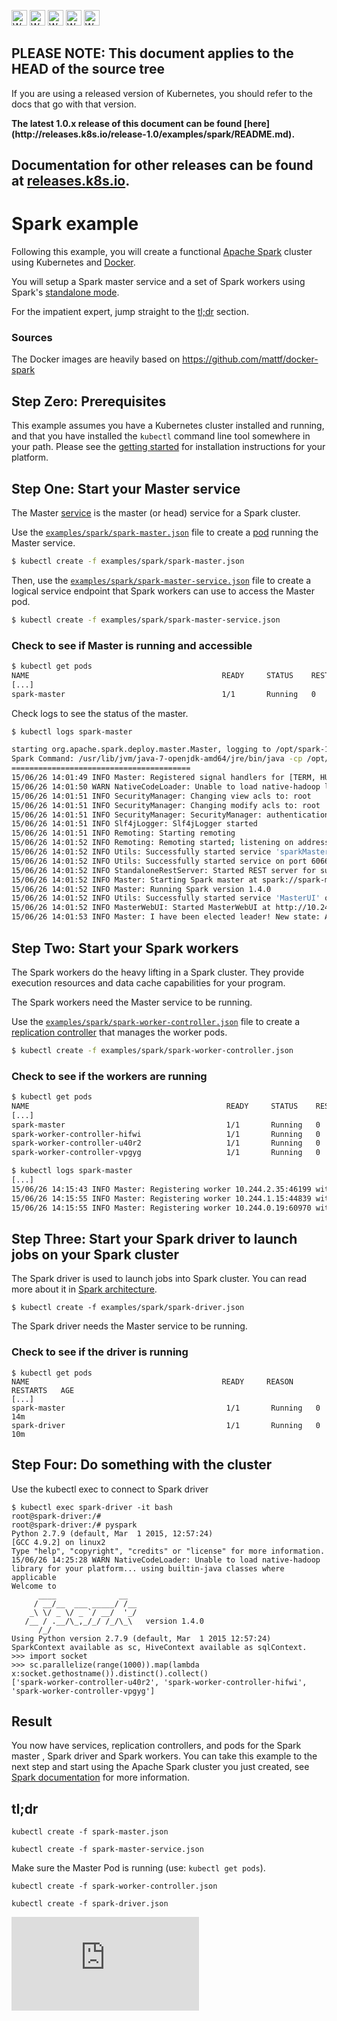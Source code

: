 <!-- BEGIN MUNGE: UNVERSIONED_WARNING -->

<!-- BEGIN STRIP_FOR_RELEASE -->

<img src="http://kubernetes.io/img/warning.png" alt="WARNING"
     width="25" height="25">
<img src="http://kubernetes.io/img/warning.png" alt="WARNING"
     width="25" height="25">
<img src="http://kubernetes.io/img/warning.png" alt="WARNING"
     width="25" height="25">
<img src="http://kubernetes.io/img/warning.png" alt="WARNING"
     width="25" height="25">
<img src="http://kubernetes.io/img/warning.png" alt="WARNING"
     width="25" height="25">

<h2>PLEASE NOTE: This document applies to the HEAD of the source tree</h2>

If you are using a released version of Kubernetes, you should
refer to the docs that go with that version.

<strong>
The latest 1.0.x release of this document can be found
[here](http://releases.k8s.io/release-1.0/examples/spark/README.md).

Documentation for other releases can be found at
[releases.k8s.io](http://releases.k8s.io).
</strong>
--

<!-- END STRIP_FOR_RELEASE -->

<!-- END MUNGE: UNVERSIONED_WARNING -->

# Spark example

Following this example, you will create a functional [Apache
Spark](http://spark.apache.org/) cluster using Kubernetes and
[Docker](http://docker.io).

You will setup a Spark master service and a set of
Spark workers using Spark's [standalone mode](http://spark.apache.org/docs/latest/spark-standalone.html).

For the impatient expert, jump straight to the [tl;dr](#tldr)
section.

### Sources

The Docker images are heavily based on https://github.com/mattf/docker-spark

## Step Zero: Prerequisites

This example assumes you have a Kubernetes cluster installed and
running, and that you have installed the ```kubectl``` command line
tool somewhere in your path. Please see the [getting
started](../../docs/getting-started-guides/) for installation
instructions for your platform.

## Step One: Start your Master service

The Master [service](../../docs/user-guide/services.md) is the master (or head) service for a Spark
cluster.

Use the [`examples/spark/spark-master.json`](spark-master.json) file to create a [pod](../../docs/user-guide/pods.md) running
the Master service.

```sh
$ kubectl create -f examples/spark/spark-master.json
```

Then, use the [`examples/spark/spark-master-service.json`](spark-master-service.json) file to
create a logical service endpoint that Spark workers can use to access
the Master pod.

```sh
$ kubectl create -f examples/spark/spark-master-service.json
```

### Check to see if Master is running and accessible

```sh
$ kubectl get pods
NAME                                           READY     STATUS    RESTARTS   AGE
[...]
spark-master                                   1/1       Running   0          25s

```

Check logs to see the status of the master.

```sh
$ kubectl logs spark-master

starting org.apache.spark.deploy.master.Master, logging to /opt/spark-1.4.0-bin-hadoop2.6/sbin/../logs/spark--org.apache.spark.deploy.master.Master-1-spark-master.out
Spark Command: /usr/lib/jvm/java-7-openjdk-amd64/jre/bin/java -cp /opt/spark-1.4.0-bin-hadoop2.6/sbin/../conf/:/opt/spark-1.4.0-bin-hadoop2.6/lib/spark-assembly-1.4.0-hadoop2.6.0.jar:/opt/spark-1.4.0-bin-hadoop2.6/lib/datanucleus-api-jdo-3.2.6.jar:/opt/spark-1.4.0-bin-hadoop2.6/lib/datanucleus-rdbms-3.2.9.jar:/opt/spark-1.4.0-bin-hadoop2.6/lib/datanucleus-core-3.2.10.jar -Xms512m -Xmx512m -XX:MaxPermSize=128m org.apache.spark.deploy.master.Master --ip spark-master --port 7077 --webui-port 8080
========================================
15/06/26 14:01:49 INFO Master: Registered signal handlers for [TERM, HUP, INT]
15/06/26 14:01:50 WARN NativeCodeLoader: Unable to load native-hadoop library for your platform... using builtin-java classes where applicable
15/06/26 14:01:51 INFO SecurityManager: Changing view acls to: root
15/06/26 14:01:51 INFO SecurityManager: Changing modify acls to: root
15/06/26 14:01:51 INFO SecurityManager: SecurityManager: authentication disabled; ui acls disabled; users with view permissions: Set(root); users with modify permissions: Set(root)
15/06/26 14:01:51 INFO Slf4jLogger: Slf4jLogger started
15/06/26 14:01:51 INFO Remoting: Starting remoting
15/06/26 14:01:52 INFO Remoting: Remoting started; listening on addresses :[akka.tcp://sparkMaster@spark-master:7077]
15/06/26 14:01:52 INFO Utils: Successfully started service 'sparkMaster' on port 7077.
15/06/26 14:01:52 INFO Utils: Successfully started service on port 6066.
15/06/26 14:01:52 INFO StandaloneRestServer: Started REST server for submitting applications on port 6066
15/06/26 14:01:52 INFO Master: Starting Spark master at spark://spark-master:7077
15/06/26 14:01:52 INFO Master: Running Spark version 1.4.0
15/06/26 14:01:52 INFO Utils: Successfully started service 'MasterUI' on port 8080.
15/06/26 14:01:52 INFO MasterWebUI: Started MasterWebUI at http://10.244.2.34:8080
15/06/26 14:01:53 INFO Master: I have been elected leader! New state: ALIVE
```

## Step Two: Start your Spark workers

The Spark workers do the heavy lifting in a Spark cluster. They
provide execution resources and data cache capabilities for your
program.

The Spark workers need the Master service to be running.

Use the [`examples/spark/spark-worker-controller.json`](spark-worker-controller.json) file to create a
[replication controller](../../docs/user-guide/replication-controller.md) that manages the worker pods.

```sh
$ kubectl create -f examples/spark/spark-worker-controller.json
```

### Check to see if the workers are running

```sh
$ kubectl get pods
NAME                                            READY     STATUS    RESTARTS   AGE
[...]
spark-master                                    1/1       Running   0          14m
spark-worker-controller-hifwi                   1/1       Running   0          33s
spark-worker-controller-u40r2                   1/1       Running   0          33s
spark-worker-controller-vpgyg                   1/1       Running   0          33s

$ kubectl logs spark-master
[...]
15/06/26 14:15:43 INFO Master: Registering worker 10.244.2.35:46199 with 1 cores, 2.6 GB RAM
15/06/26 14:15:55 INFO Master: Registering worker 10.244.1.15:44839 with 1 cores, 2.6 GB RAM
15/06/26 14:15:55 INFO Master: Registering worker 10.244.0.19:60970 with 1 cores, 2.6 GB RAM
```

## Step Three: Start your Spark driver to launch jobs on your Spark cluster

The Spark driver is used to launch jobs into Spark cluster. You can read more about it in
[Spark architecture](http://spark.apache.org/docs/latest/cluster-overview.html).

```shell
$ kubectl create -f examples/spark/spark-driver.json
```

The Spark driver needs the Master service to be running.

### Check to see if the driver is running

```shell
$ kubectl get pods
NAME                                           READY     REASON    RESTARTS   AGE
[...]
spark-master                                    1/1       Running   0          14m
spark-driver                                    1/1       Running   0          10m
```

## Step Four: Do something with the cluster

Use the kubectl exec to connect to Spark driver

```
$ kubectl exec spark-driver -it bash
root@spark-driver:/#
root@spark-driver:/# pyspark
Python 2.7.9 (default, Mar  1 2015, 12:57:24)
[GCC 4.9.2] on linux2
Type "help", "copyright", "credits" or "license" for more information.
15/06/26 14:25:28 WARN NativeCodeLoader: Unable to load native-hadoop library for your platform... using builtin-java classes where applicable
Welcome to
      ____              __
     / __/__  ___ _____/ /__
    _\ \/ _ \/ _ `/ __/  '_/
   /__ / .__/\_,_/_/ /_/\_\   version 1.4.0
      /_/
Using Python version 2.7.9 (default, Mar  1 2015 12:57:24)
SparkContext available as sc, HiveContext available as sqlContext.
>>> import socket
>>> sc.parallelize(range(1000)).map(lambda x:socket.gethostname()).distinct().collect()
['spark-worker-controller-u40r2', 'spark-worker-controller-hifwi', 'spark-worker-controller-vpgyg']
```

## Result

You now have services, replication controllers, and pods for the Spark master , Spark driver and Spark workers.
You can take this example to the next step and start using the Apache Spark cluster
you just created, see [Spark documentation](https://spark.apache.org/documentation.html)
for more information.

## tl;dr

```kubectl create -f spark-master.json```

```kubectl create -f spark-master-service.json```

Make sure the Master Pod is running (use: ```kubectl get pods```).

```kubectl create -f spark-worker-controller.json```

```kubectl create -f spark-driver.json```


<!-- BEGIN MUNGE: GENERATED_ANALYTICS -->
[![Analytics](https://kubernetes-site.appspot.com/UA-36037335-10/GitHub/examples/spark/README.md?pixel)]()
<!-- END MUNGE: GENERATED_ANALYTICS -->
